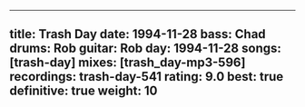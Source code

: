 
---
title: Trash Day
date: 1994-11-28
bass:	Chad
drums:	Rob
guitar:	Rob
day: 1994-11-28
songs: [trash-day]
mixes: [trash_day-mp3-596]
recordings: trash-day-541
rating: 9.0
best: true
definitive: true
weight: 10
---
